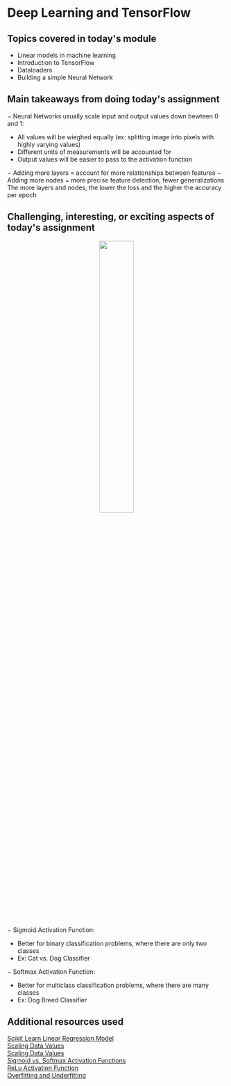 # Deep Learning and TensorFlow

## Topics covered in today's module
* Linear models in machine learning
* Introduction to TensorFlow
* Dataloaders
* Building a simple Neural Network

## Main takeaways from doing today's assignment
&minus; Neural Networks usually scale input and output values down bewteen 0 and 1:
- All values will be wieghed equally (ex: splitting image into pixels with highly varying values)
- Different units of measurements will be accounted for
- Output values will be easier to pass to the activation function

&minus; Adding more layers = account for more relationships between features
&minus; Adding more nodes = more precise feature detection, fewer generalizations
The more layers and nodes, the lower the loss and the higher the accuracy per epoch

## Challenging, interesting, or exciting aspects of today's assignment
<div align=center><img src="https://miro.medium.com/v2/resize:fit:1400/1*WfERQXN_BtLi1eAh36_mvw.png" width=40% height=40%></div> 

&minus; Sigmoid Activation Function: 
- Better for binary classification problems, where there are only two classes
- Ex: Cat vs. Dog Classifier

&minus; Softmax Activation Function: 
- Better for multiclass classification problems, where there are many classes
- Ex: Dog Breed Classifier


## Additional resources used 
[Scikit Learn Linear Regression Model](https://scikit-learn.org/stable/modules/generated/sklearn.linear_model.LinearRegression.html) \
[Scaling Data Values](https://machinelearningmastery.com/how-to-improve-neural-network-stability-and-modeling-performance-with-data-scaling/#:~:text=Scaling%20Input%20Variables,a%20standard%20deviation%20of%20one.) \
[Scaling Data Values](https://stats.stackexchange.com/questions/603855/why-data-scaling-in-range-0-1-is-important) \
[Sigmoid vs. Softmax Activation Functions](https://towardsdatascience.com/sigmoid-and-softmax-functions-in-5-minutes-f516c80ea1f9#:~:text=But%20if%20both%20functions%20map,extension%20of%20the%20Sigmoid%20function.) \
[ReLu Activation Function](https://machinelearningmastery.com/rectified-linear-activation-function-for-deep-learning-neural-networks/) \
[Overfitting and Underfitting](https://docs.aws.amazon.com/machine-learning/latest/dg/model-fit-underfitting-vs-overfitting.html)
